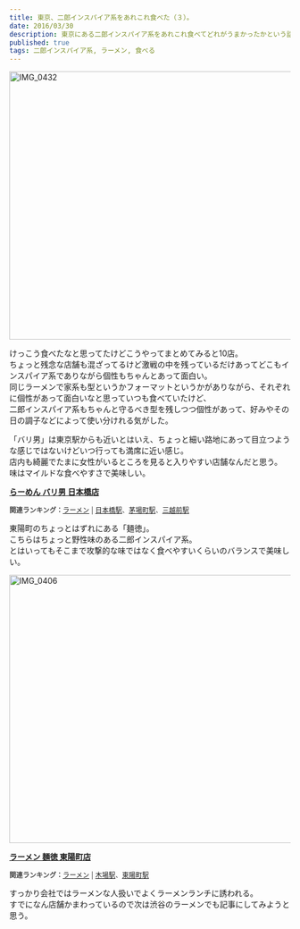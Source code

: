 ```yaml
---
title: 東京、二郎インスパイア系をあれこれ食べた（３）。
date: 2016/03/30
description: 東京にある二郎インスパイア系をあれこれ食べてどれがうまかったかという話。
published: true
tags: 二郎インスパイア系, ラーメン, 食べる
---
```


<a data-flickr-embed="true"  href="https://www.flickr.com/photos/shigeki_takeguchi/25531594204/in/dateposted-public/" title="IMG_0432"><img src="https://farm2.staticflickr.com/1593/25531594204_458773a4c1_z.jpg" width="640" height="480" alt="IMG_0432"></a><script async src="//embedr.flickr.com/assets/client-code.js" charset="utf-8"></script>

けっこう食べたなと思ってたけどこうやってまとめてみると10店。  
ちょっと残念な店舗も混ざってるけど激戦の中を残っているだけあってどこもインスパイア系でありながら個性もちゃんとあって面白い。  
同じラーメンで家系も型というかフォーマットというかがありながら、それぞれに個性があって面白いなと思っていつも食べていたけど、  
二郎インスパイア系もちゃんと守るべき型を残しつつ個性があって、好みやその日の調子などによって使い分けれる気がした。

「バリ男」は東京駅からも近いとはいえ、ちょっと細い路地にあって目立つような感じではないけどいつ行っても満席に近い感じ。  
店内も綺麗でたまに女性がいるところを見ると入りやすい店舗なんだと思う。  
味はマイルドな食べやすさで美味しい。

<div>
<p><strong><a href="http://tabelog.com/tokyo/A1302/A130202/13132347/" target="_blank">らーめん バリ男  日本橋店</a></strong></p>
<script src="http://tabelog.com/badge/google_badge?escape=false&rcd=13132347" type="text/javascript" charset="utf-8"></script>
</div>
<p style="color:#444444; font-size:12px;">
<strong>関連ランキング：</strong><a href="http://tabelog.com/rstLst/ramen/">ラーメン</a> | <a href="http://tabelog.com/tokyo/A1302/A130202/R7650/rstLst/">日本橋駅</a>、<a href="http://tabelog.com/tokyo/A1302/A130203/R2798/rstLst/">茅場町駅</a>、<a href="http://tabelog.com/tokyo/A1302/A130202/R9506/rstLst/">三越前駅</a></p>

東陽町のちょっとはずれにある「麺徳」。  
こちらはちょっと野性味のある二郎インスパイア系。  
とはいってもそこまで攻撃的な味ではなく食べやすいくらいのバランスで美味しい。

<a data-flickr-embed="true"  href="https://www.flickr.com/photos/shigeki_takeguchi/26069998521/in/dateposted-public/" title="IMG_0406"><img src="https://farm2.staticflickr.com/1644/26069998521_b6da690c17_z.jpg" width="640" height="480" alt="IMG_0406"></a><script async src="//embedr.flickr.com/assets/client-code.js" charset="utf-8"></script>

<div>
<p><strong><a href="http://tabelog.com/tokyo/A1313/A131303/13047662/" target="_blank">ラーメン 麺徳 東陽町店</a></strong></p>
<script src="http://tabelog.com/badge/google_badge?escape=false&rcd=13047662" type="text/javascript" charset="utf-8"></script>
</div>
<p style="color:#444444; font-size:12px;">
<strong>関連ランキング：</strong><a href="http://tabelog.com/rstLst/ramen/">ラーメン</a> | <a href="http://tabelog.com/tokyo/A1313/A131303/R3263/rstLst/">木場駅</a>、<a href="http://tabelog.com/tokyo/A1313/A131303/R6651/rstLst/">東陽町駅</a></p>

すっかり会社ではラーメンな人扱いでよくラーメンランチに誘われる。  
すでになん店舗かまわっているので次は渋谷のラーメンでも記事にしてみようと思う。
